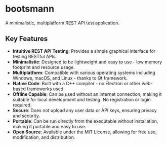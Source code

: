 # bootsmann
A minimalistic, multiplatform REST API test application.

## Key Features
- **Intuitive REST API Testing**: Provides a simple graphical interface for testing RESTful APIs.
- **Minimalistic**: Designed to be lightweight and easy to use - low memory footprint and resource usage.
- **Multiplatform**: Compatible with various operating systems including Windows, macOS, and Linux - thanks to Qt framework.
- **Native Code**: Built with a C++ compiler - no Electron or other web-based frameworks used.
- **Offline Capable**: Can be used without an internet connection, making it suitable for local development and testing. No registration or login required.
- **Secure**: Does not upload any user data or API keys, ensuring privacy and security.
- **Portable**: Can be run directly from the executable without installation, making it portable and easy to use.
- **Open Source**: Available under the MIT License, allowing for free use, modification, and distribution.
